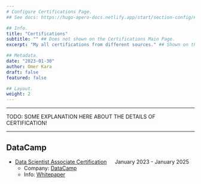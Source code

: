 ```yaml
---
# Configure Certifications Page.
## See docs: https://hugo-apero-docs.netlify.app/start/section-config/#lists-of-pages

## Info.
title: "Certifications"
subtitle: "" ## Does not shown on the Certifications Main Page.
excerpt: "My all certifications from different sources." ## Shown on the Certcification Main Page, but does not shown on the Certifications Page.

## Metadata.
date: "2023-01-30"
author: Omer Kara
draft: false
featured: false

## Layout.
weight: 2
---
```


---

TODO: SOME EXPLANATION HERE ABOUT THE DETAILS OF CERTIFICATION!

---

## DataCamp
- [Data Scientist Associate Certification](https://www.datacamp.com/certificate/DSA0017610627699) &emsp; January 2023 - January 2025
  + Company: [DataCamp](https://www.datacamp.com/)
  + Info: [Whitepaper](https://assets.datacamp.com/email/other/ds-certification-whitepaper.pdf)
